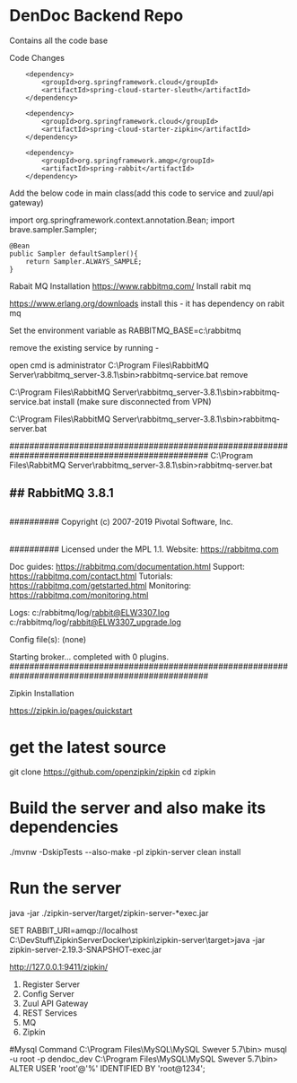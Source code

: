 # DenDoc Backend Repo
Contains all the code base

Code Changes

		<dependency>
			<groupId>org.springframework.cloud</groupId>
			<artifactId>spring-cloud-starter-sleuth</artifactId>
		</dependency>

		<dependency>
			<groupId>org.springframework.cloud</groupId>
			<artifactId>spring-cloud-starter-zipkin</artifactId>
		</dependency>
		
		<dependency>
			<groupId>org.springframework.amqp</groupId>
			<artifactId>spring-rabbit</artifactId>
		</dependency>
		

Add the below code in main class(add this code to service and zuul/api gateway)

import org.springframework.context.annotation.Bean;
import brave.sampler.Sampler;

	@Bean
	public Sampler defaultSampler(){
		return Sampler.ALWAYS_SAMPLE;
	}


Rabait MQ Installation
https://www.rabbitmq.com/
Install rabit mq

https://www.erlang.org/downloads
install this - it has dependency on rabit mq

Set the environment variable as RABBITMQ_BASE=c:\rabbitmq

remove the existing service by running -

open cmd is administrator
C:\Program Files\RabbitMQ Server\rabbitmq_server-3.8.1\sbin>rabbitmq-service.bat remove

C:\Program Files\RabbitMQ Server\rabbitmq_server-3.8.1\sbin>rabbitmq-service.bat install (make sure disconnected from VPN)


C:\Program Files\RabbitMQ Server\rabbitmq_server-3.8.1\sbin>rabbitmq-server.bat

################################################################################################
C:\Program Files\RabbitMQ Server\rabbitmq_server-3.8.1\sbin>rabbitmq-server.bat

  ##  ##      RabbitMQ 3.8.1
  ##  ##
  ##########  Copyright (c) 2007-2019 Pivotal Software, Inc.
  ######  ##
  ##########  Licensed under the MPL 1.1. Website: https://rabbitmq.com

  Doc guides: https://rabbitmq.com/documentation.html
  Support:    https://rabbitmq.com/contact.html
  Tutorials:  https://rabbitmq.com/getstarted.html
  Monitoring: https://rabbitmq.com/monitoring.html

  Logs: c:/rabbitmq/log/rabbit@ELW3307.log
        c:/rabbitmq/log/rabbit@ELW3307_upgrade.log

  Config file(s): (none)

  Starting broker... completed with 0 plugins.
################################################################################################


Zipkin Installation

https://zipkin.io/pages/quickstart

# get the latest source
git clone https://github.com/openzipkin/zipkin
cd zipkin
# Build the server and also make its dependencies
./mvnw -DskipTests --also-make -pl zipkin-server clean install
# Run the server
java -jar ./zipkin-server/target/zipkin-server-*exec.jar


SET RABBIT_URI=amqp://localhost 
C:\DevStuff\ZipkinServerDocker\zipkin\zipkin-server\target>java -jar zipkin-server-2.19.3-SNAPSHOT-exec.jar


http://127.0.0.1:9411/zipkin/



1. Register Server
2. Config Server
3. Zuul API Gateway
4. REST Services
5. MQ
7. Zipkin


#Mysql Command
C:\Program Files\MySQL\MySQL Swever 5.7\bin> musql -u root -p dendoc_dev
C:\Program Files\MySQL\MySQL Swever 5.7\bin> ALTER USER 'root'@'%' IDENTIFIED BY 'root@1234';


